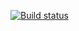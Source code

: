 [![Build status](https://ci.appveyor.com/api/projects/status/fbsj3omjesgd38pi/branch/master?svg=true)](https://ci.appveyor.com/project/elcaman/g/branch/master)
